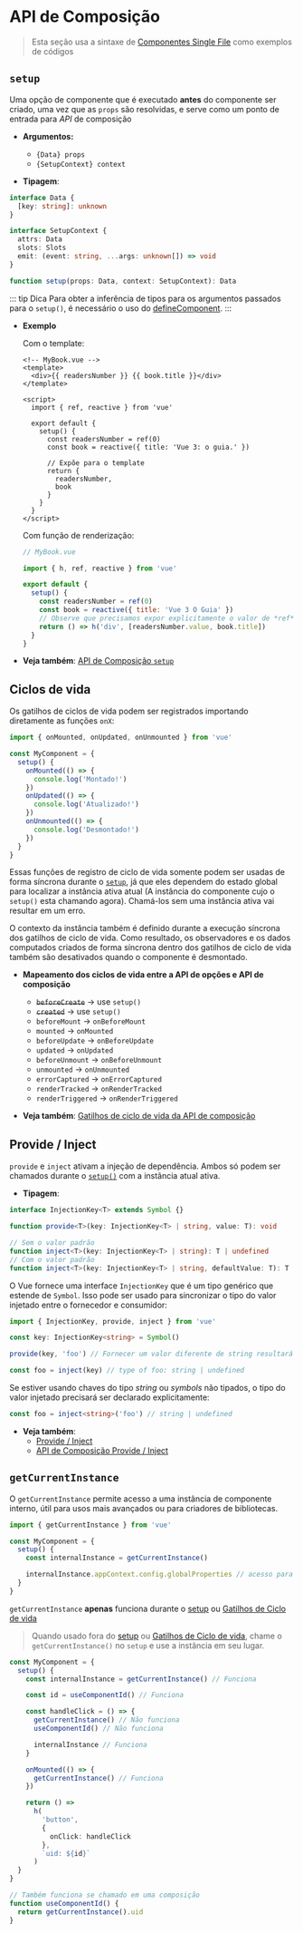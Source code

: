 # API de Composição

> Esta seção usa a sintaxe  de [Componentes Single File](../guide/single-file-component.html) como exemplos de códigos

## `setup`

Uma opção de componente que é executado **antes** do componente ser criado, uma vez que as `props` são resolvidas, e serve como um ponto de entrada para *API* de composição

- **Argumentos:**

  - `{Data} props`
  - `{SetupContext} context`

- **Tipagem**:

```ts
interface Data {
  [key: string]: unknown
}

interface SetupContext {
  attrs: Data
  slots: Slots
  emit: (event: string, ...args: unknown[]) => void
}

function setup(props: Data, context: SetupContext): Data
```

::: tip Dica
Para obter a inferência de tipos para os argumentos passados para o `setup()`, é necessário o uso do [defineComponent](global-api.html#definecomponent).
:::

- **Exemplo**

  Com o template:

  ```vue-html
  <!-- MyBook.vue -->
  <template>
    <div>{{ readersNumber }} {{ book.title }}</div>
  </template>

  <script>
    import { ref, reactive } from 'vue'

    export default {
      setup() {
        const readersNumber = ref(0)
        const book = reactive({ title: 'Vue 3: o guia.' })

        // Expõe para o template
        return {
          readersNumber,
          book
        }
      }
    }
  </script>
  ```

  Com função de renderização:

  ```js
  // MyBook.vue

  import { h, ref, reactive } from 'vue'

  export default {
    setup() {
      const readersNumber = ref(0)
      const book = reactive({ title: 'Vue 3 O Guia' })
      // Observe que precisamos expor explicitamente o valor de *ref* aqui.
      return () => h('div', [readersNumber.value, book.title])
    }
  }
  ```

- **Veja também**: [API de Composição `setup`](../guide/composition-api-setup.html)

## Ciclos de vida

<!-- Lifecycle hooks can be registered with directly-imported `onX` functions: -->
Os gatilhos de ciclos de vida podem ser registrados importando diretamente as funções `onX`:

```js
import { onMounted, onUpdated, onUnmounted } from 'vue'

const MyComponent = {
  setup() {
    onMounted(() => {
      console.log('Montado!')
    })
    onUpdated(() => {
      console.log('Atualizado!')
    })
    onUnmounted(() => {
      console.log('Desmontado!')
    })
  }
}
```

Essas funções de registro de ciclo de vida somente podem ser usadas  de forma síncrona durante o [`setup`](#setup), já que eles dependem do estado global para localizar a instância ativa atual (A instância do componente cujo o `setup()` esta chamando agora). Chamá-los sem uma instância ativa vai resultar em um erro.


O contexto da instância também é definido durante a execução síncrona dos gatilhos de ciclo de vida.
Como resultado, os observadores e os dados computados criados de forma síncrona dentro dos gatilhos de ciclo de vida também são desativados quando o componente é desmontado.

- **Mapeamento dos ciclos de vida entre a API de opções e API de composição**
  - ~~`beforeCreate`~~ -> use `setup()`
  - ~~`created`~~ -> use `setup()`
  - `beforeMount` -> `onBeforeMount`
  - `mounted` -> `onMounted`
  - `beforeUpdate` -> `onBeforeUpdate`
  - `updated` -> `onUpdated`
  - `beforeUnmount` -> `onBeforeUnmount`
  - `unmounted` -> `onUnmounted`
  - `errorCaptured` -> `onErrorCaptured`
  - `renderTracked` -> `onRenderTracked`
  - `renderTriggered` -> `onRenderTriggered`

- **Veja também**: [Gatilhos de ciclo de vida da API de composição](../guide/composition-api-lifecycle-hooks.html)

## Provide / Inject

`provide` e `inject` ativam a injeção de dependência. Ambos só podem ser chamados durante o [`setup()`](#setup) com a instância atual ativa.

- **Tipagem**:

```ts
interface InjectionKey<T> extends Symbol {}

function provide<T>(key: InjectionKey<T> | string, value: T): void

// Sem o valor padrão
function inject<T>(key: InjectionKey<T> | string): T | undefined
// Com o valor padrão
function inject<T>(key: InjectionKey<T> | string, defaultValue: T): T
```

O Vue fornece uma interface `InjectionKey` que é um tipo genérico que estende de `Symbol`. Isso pode ser usado para sincronizar  o tipo do valor injetado entre o fornecedor e consumidor:

```ts
import { InjectionKey, provide, inject } from 'vue'

const key: InjectionKey<string> = Symbol()

provide(key, 'foo') // Fornecer um valor diferente de string resultará em um erro.

const foo = inject(key) // type of foo: string | undefined
```

Se estiver usando chaves do tipo *string* ou *symbols* não tipados, o tipo do valor injetado precisará ser declarado explicitamente:

```ts
const foo = inject<string>('foo') // string | undefined
```

- **Veja também**:
  - [Provide / Inject](../guide/component-provide-inject.html)
  - [API de Composição Provide / Inject](../guide/composition-api-provide-inject.html)

## `getCurrentInstance`

O `getCurrentInstance` permite acesso a uma instância de componente interno, útil para usos mais avançados ou para criadores de bibliotecas.

```ts
import { getCurrentInstance } from 'vue'

const MyComponent = {
  setup() {
    const internalInstance = getCurrentInstance()

    internalInstance.appContext.config.globalProperties // acesso para globalProperties
  }
}
```

`getCurrentInstance` **apenas** funciona durante o [setup](#setup) ou [Gatilhos de Ciclo de vida](#lifecycle-hooks)

> Quando usado fora do [setup](#setup) ou [Gatilhos de Ciclo de vida](#lifecycle-hooks), chame o `getCurrentInstance()` no `setup` e use a instância em seu lugar.

```ts
const MyComponent = {
  setup() {
    const internalInstance = getCurrentInstance() // Funciona

    const id = useComponentId() // Funciona

    const handleClick = () => {
      getCurrentInstance() // Não funciona
      useComponentId() // Não funciona

      internalInstance // Funciona
    }

    onMounted(() => {
      getCurrentInstance() // Funciona
    })

    return () =>
      h(
        'button',
        {
          onClick: handleClick
        },
        `uid: ${id}`
      )
  }
}

// Também funciona se chamado em uma composição
function useComponentId() {
  return getCurrentInstance().uid
}
```
